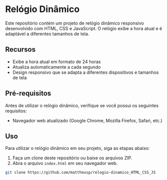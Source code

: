  # Relógio Dinâmico

Este repositório contém um projeto de relógio dinâmico responsivo desenvolvido com HTML, CSS e JavaScript. O relógio exibe a hora atual e é adaptável a diferentes tamanhos de tela.

## Recursos

- Exibe a hora atual em formato de 24 horas
- Atualiza automaticamente a cada segundo
- Design responsivo que se adapta a diferentes dispositivos e tamanhos de tela

## Pré-requisitos

Antes de utilizar o relógio dinâmico, verifique se você possui os seguintes requisitos:

- Navegador web atualizado (Google Chrome, Mozilla Firefox, Safari, etc.)

## Uso

Para utilizar o relógio dinâmico em seu projeto, siga as etapas abaixo:

1. Faça um clone deste repositório ou baixe os arquivos ZIP.
2. Abra o arquivo `index.html` em seu navegador web.

```bash
git clone https://github.com/mattheusp/relogio-dinamico_HTML_CSS_JS
